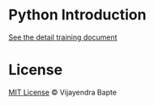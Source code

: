 # Python Introduction

[See the detail training document](https://github.com/vijayendra/python-intro/wiki)

# License

[MIT License](https://vijayendra.mit-license.org/) © Vijayendra Bapte
